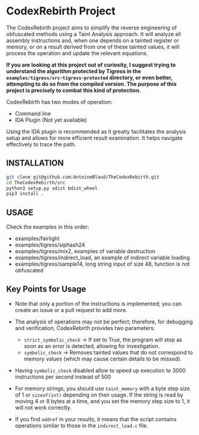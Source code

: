 # CodexRebirth Project

The CodexRebirth project aims to simplify the reverse engineering of obfuscated methods using a Taint Analysis approach. It will analyze all assembly instructions and, when one depends on a tainted register or memory, or on a result derived from one of these tainted values, it will process the operation and update the relevant equations.

**If you are looking at this project out of curiosity, I suggest trying to understand the algorithm protected by Tigress in the `examples/tigress/src-tigress-protected` directory, or even better, attempting to do so from the compiled version. The purpose of this project is precisely to combat this kind of protection.**

CodexRebirth has two modes of operation:

- Command line
- IDA Plugin (Not yet available)

Using the IDA plugin is recommended as it greatly facilitates the analysis setup and allows for more efficient result examination. It helps navigate effectively to trace the path.

## INSTALLATION

```bash
git clone git@github.com:AntoineBlaud/TheCodexRebirth.git
cd TheCodexRebirth/src
python3 setup.py sdist bdist_wheel 
pip3 install . 
```

## USAGE

Check the examples in this order:

- examples/fairlight
- examples/tigress/siphash24
- examples/tigress/mix2, examples of variable destruction
- examples/tigress/indirect_load, an example of indirect variable loading
- examples/tigress/sample14, long string input of size 48, function is not obfuscated

## Key Points for Usage

- Note that only a portion of the instructions is implemented; you can create an issue or a pull request to add more.

- The analysis of operations may not be perfect; therefore, for debugging and verification, CodexRebirth provides two parameters:
  - `strict_symbolic_check` -> If set to True, the program will stop as soon as an error is detected, allowing for investigation.
  - `symbolic_check` -> Removes tainted values that do not correspond to memory values (which may cause certain details to be missed).

- Having `symbolic_check` disabled allow to speed up execution to 3000 instructions per second instead of 500

- For memory strings, you should use `taint_memory` with a byte step size of 1 or `sizeof(int)` depending on their usage. If the string is read by moving 4 or 8 bytes at a time, and you set the memory step size to 1, it will not work correctly.

- If you find `addrof` in your results, it means that the script contains operations similar to those in the `indirect_load.c` file.


